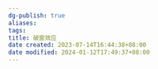 ```yaml
---
dg-publish: true
aliases: 
tags: 
title: 破窗效应
date created: 2023-07-14T16:44:38+08:00
date modified: 2024-01-12T17:49:37+08:00
---
```

